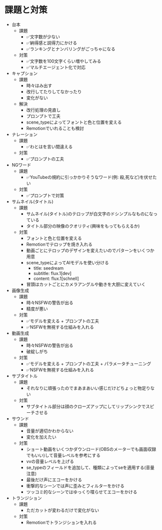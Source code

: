 # 課題と対策
- 台本
  - 課題
    - ✅文字数が少ない
    - ✅納得感と説得力にかける
    - ✅ランキングとナンバリングがごっちゃになる
  - 対策
    - ✅文字数を100文字くらい増やしてみる
    - ✅マルチエージェント化で対応
- キャプション
  - 課題
    - 時々はみ出す
    - 改行してたりしてなかったり
    - 変化がない
  - 解決
    - 改行処理の見直し
    - プロンプトで工夫
    - scene_typeによってフォントと色と位置を変える
    - Remotionでいれることも検討
- ナレーション
  - 課題
    - ✅わとはを言い間違える
  - 対策
    - ✅プロンプトの工夫
- NGワード
  - 課題
    - ✅YouTubeの規約に引っかかりそうなワード(例: 殺,死など)を伏せたい
  - 対策
    - ✅プロンプトで対策
- サムネイル(タイトル)
  - 課題
    - サムネイル(タイトル)のテロップが白文字のドシンプルなものになっている
    - タイトル部分の映像のクオリティ(興味をもってもらえるか)
  - 対策
    - フォントと色と位置を変える
    - Remotionでテロップを焼き入れる
    - 動画ごとにテロップのデザインを変えたいのでパターンをいくつか用意
    - scene_typeによってAIモデルを使い分ける
      - title: seedream
      - subtitle: flux.1[dev]
      - content: flux.1[schnell]
    - 冒頭はカットごとにカメラアングルや動きを大胆に変えていく
- 画像生成
  - 課題
    - 時々NSFWの警告が出る
    - 精度が悪い
  - 対策
    - ✅モデルを変える + プロンプトの工夫
    - ✅NSFWを無視する仕組みを入れる
- 動画生成
  - 課題
    - 時々NSFWの警告が出る
    - 破綻しがち
  - 対策
    - ✅モデルを変える + プロンプトの工夫 + パラメータチューニング
    - ✅NSFWを無視する仕組みを入れる
- サブタイトル
  - 課題
    - それなりに頑張ったのでまあまあいい感じだけどちょっと物足りない
  - 対策
    - サブタイトル部分は顔のクローズアップにしてリップシンクでスピーチさせる
- サウンド
  - 課題
    - 音量が適切かわからない
    - 変化を加えたい
  - 対策
    - ショート動画をいくつかダウンロード(OBSのメーターでも画面収録でもいい)して音量レベルを参考にする
    - vvの音量レベルを上げる
    - se_typeのフィールドを追加して、種類によってseを適用する(音量注意)
    - 最後だけ声にエコーをかける
    - 衝撃的なシーンでは声に歪みとフィルターをかける
    - ツッコミ的なシーンではゆっくり喋らせてエコーをかける
- トランジション
  - 課題
    - ただカットが変わるだけで変化がない
  - 対策
    - Remotionでトランジションを入れる
